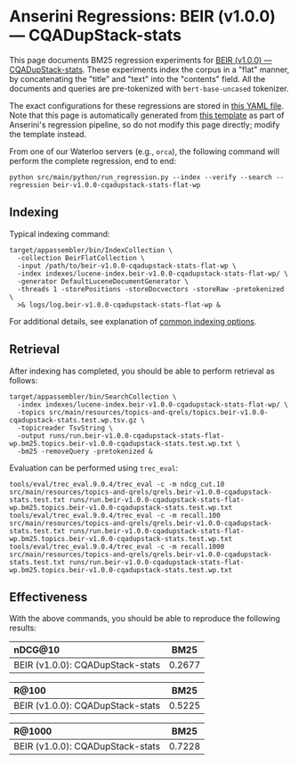 # Anserini Regressions: BEIR (v1.0.0) &mdash; CQADupStack-stats

This page documents BM25 regression experiments for [BEIR (v1.0.0) &mdash; CQADupStack-stats](http://beir.ai/).
These experiments index the corpus in a "flat" manner, by concatenating the "title" and "text" into the "contents" field.
All the documents and queries are pre-tokenized with `bert-base-uncased` tokenizer.

The exact configurations for these regressions are stored in [this YAML file](../src/main/resources/regression/beir-v1.0.0-cqadupstack-stats-flat-wp.yaml).
Note that this page is automatically generated from [this template](../src/main/resources/docgen/templates/beir-v1.0.0-cqadupstack-stats-flat-wp.template) as part of Anserini's regression pipeline, so do not modify this page directly; modify the template instead.

From one of our Waterloo servers (e.g., `orca`), the following command will perform the complete regression, end to end:

```
python src/main/python/run_regression.py --index --verify --search --regression beir-v1.0.0-cqadupstack-stats-flat-wp
```

## Indexing

Typical indexing command:

```
target/appassembler/bin/IndexCollection \
  -collection BeirFlatCollection \
  -input /path/to/beir-v1.0.0-cqadupstack-stats-flat-wp \
  -index indexes/lucene-index.beir-v1.0.0-cqadupstack-stats-flat-wp/ \
  -generator DefaultLuceneDocumentGenerator \
  -threads 1 -storePositions -storeDocvectors -storeRaw -pretokenized \
  >& logs/log.beir-v1.0.0-cqadupstack-stats-flat-wp &
```

For additional details, see explanation of [common indexing options](common-indexing-options.md).

## Retrieval

After indexing has completed, you should be able to perform retrieval as follows:

```
target/appassembler/bin/SearchCollection \
  -index indexes/lucene-index.beir-v1.0.0-cqadupstack-stats-flat-wp/ \
  -topics src/main/resources/topics-and-qrels/topics.beir-v1.0.0-cqadupstack-stats.test.wp.tsv.gz \
  -topicreader TsvString \
  -output runs/run.beir-v1.0.0-cqadupstack-stats-flat-wp.bm25.topics.beir-v1.0.0-cqadupstack-stats.test.wp.txt \
  -bm25 -removeQuery -pretokenized &
```

Evaluation can be performed using `trec_eval`:

```
tools/eval/trec_eval.9.0.4/trec_eval -c -m ndcg_cut.10 src/main/resources/topics-and-qrels/qrels.beir-v1.0.0-cqadupstack-stats.test.txt runs/run.beir-v1.0.0-cqadupstack-stats-flat-wp.bm25.topics.beir-v1.0.0-cqadupstack-stats.test.wp.txt
tools/eval/trec_eval.9.0.4/trec_eval -c -m recall.100 src/main/resources/topics-and-qrels/qrels.beir-v1.0.0-cqadupstack-stats.test.txt runs/run.beir-v1.0.0-cqadupstack-stats-flat-wp.bm25.topics.beir-v1.0.0-cqadupstack-stats.test.wp.txt
tools/eval/trec_eval.9.0.4/trec_eval -c -m recall.1000 src/main/resources/topics-and-qrels/qrels.beir-v1.0.0-cqadupstack-stats.test.txt runs/run.beir-v1.0.0-cqadupstack-stats-flat-wp.bm25.topics.beir-v1.0.0-cqadupstack-stats.test.wp.txt
```

## Effectiveness

With the above commands, you should be able to reproduce the following results:

| nDCG@10                                                                                                      | BM25      |
|:-------------------------------------------------------------------------------------------------------------|-----------|
| BEIR (v1.0.0): CQADupStack-stats                                                                             | 0.2677    |


| R@100                                                                                                        | BM25      |
|:-------------------------------------------------------------------------------------------------------------|-----------|
| BEIR (v1.0.0): CQADupStack-stats                                                                             | 0.5225    |


| R@1000                                                                                                       | BM25      |
|:-------------------------------------------------------------------------------------------------------------|-----------|
| BEIR (v1.0.0): CQADupStack-stats                                                                             | 0.7228    |
